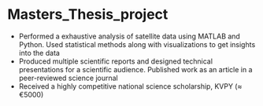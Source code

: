 # Masters_Thesis_project
- Performed a exhaustive analysis of satellite data using MATLAB and Python. Used statistical methods along with visualizations to get insights into the data
- Produced multiple scientific reports and designed technical presentations for a scientific audience. Published work as an article in a peer-reviewed science journal
- Received a highly competitive national science scholarship, KVPY (≈ €5000)
